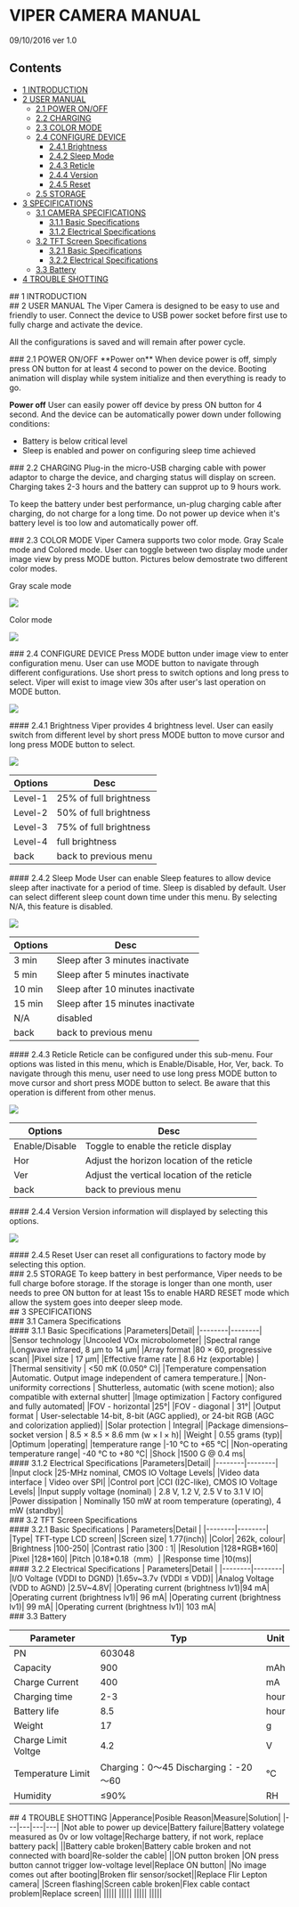 # VIPER CAMERA MANUAL
09/10/2016
ver 1.0


## Contents
* [1 INTRODUCTION](#id-section1)
* [2 USER MANUAL](#id-section2)
	* [2.1 POWER ON/OFF](#id-section21)
	* [2.2 CHARGING](#id-section22)
	* [2.3 COLOR MODE](#id-section23)
	* [2.4 CONFIGURE DEVICE](#id-section24)
		* [2.4.1 Brightness](#id-section241)
		* [2.4.2 Sleep Mode](#id-section242)
		* [2.4.3 Reticle](#id-section243)
		* [2.4.4 Version](#id-section244)
		* [2.4.5 Reset](#id-section245)
	* [2.5 STORAGE](#id-section25)
* [3 SPECIFICATIONS](#id-section3)
	* [3.1 CAMERA SPECIFICATIONS](#id-section31)
		* [3.1.1 Basic Specifications](#id-section311)
		* [3.1.2 Electrical Specifications](#id-section312)
	* [3.2 TFT Screen Specifications](#id-section32)
		* [3.2.1 Basic Specifications](#id-section321)
		* [3.2.2 Electrical Specifications](#id-section322)
	* [3.3 Battery](#id-section33)
* [4 TROUBLE SHOTTING](#id-section4)

<div id='id-section1'/>
## 1 INTRODUCTION

<div id='id-section2'/>
## 2 USER MANUAL
The Viper Camera is designed to be easy to use and friendly to user. Connect the device to USB power socket before first use to fully charge and activate the device.

All the configurations is saved and will remain after power cycle. 

<div id='id-section21'/>
### 2.1 POWER ON/OFF
**Power on**
When device power is off, simply press ON button for at least 4 second to power on the device. Booting animation will display while system initialize and then everything is ready to go.

**Power off**
User can easily power off device by press ON button for 4 second. And the device can be automatically power down under following conditions:
* Battery is below critical level
* Sleep is enabled and power on configuring sleep time achieved

<div id='id-section22'/>
### 2.2 CHARGING
Plug-in the micro-USB charging cable with power adaptor to charge the device, and charging status will display on screen. Charging takes 2-3 hours and the battery can supprot up to 9 hours work.

To keep the battery under best performance, un-plug charging cable after charging, do not charge for a long time. Do not power up device when it's battery level is too low and automatically power off.


<div id='id-section23'/>
### 2.3 COLOR MODE
Viper Camera supports two color mode. Gray Scale mode and Colored mode. User can toggle between two display mode under image view by press MODE button. Pictures below demostrate two different color modes.

Gray scale mode

![](https://github.com/uestc-maddog/Flir_Camera/blob/master/Flir%20Doc/picture/scale.bmp)

Color mode

![](https://github.com/uestc-maddog/Flir_Camera/blob/master/Flir%20Doc/picture/color.bmp)


<div id='id-section24'/>
### 2.4 CONFIGURE DEVICE
Press MODE button under image view to enter configuration menu. User can use MODE button to navigate through different configurations. Use short press to switch options and long press to select. Viper will exist to image view 30s after user's last operation on MODE button.

![](https://github.com/uestc-maddog/Flir_Camera/blob/master/Flir%20Doc/picture/content.bmp)

<div id='id-section241'/>
#### 2.4.1 Brightness
Viper provides 4 brightness level. User can easily switch from different level by short press MODE button to move cursor and long press MODE button to select.

![](https://github.com/uestc-maddog/Flir_Camera/blob/master/Flir%20Doc/picture/content_brightness.bmp)

|Options|Desc|
|---|---|
|Level-1|25% of full brightness|
|Level-2|50% of full brightness|
|Level-3|75% of full brightness|
|Level-4|full brightness|
|back|back to previous menu|

<div id='id-section242'/>
#### 2.4.2 Sleep Mode
User can enable Sleep features to allow device sleep after inactivate for a period of time. Sleep is disabled by default. User can select different sleep count down time under this menu. By selecting N/A, this feature is disabled.

![](https://github.com/uestc-maddog/Flir_Camera/blob/master/Flir%20Doc/picture/content_sleep.bmp)

|Options|Desc|
|---|---|
|3 min|Sleep after 3 minutes inactivate|
|5 min|Sleep after 5 minutes inactivate|
|10 min|Sleep after 10 minutes inactivate|
|15 min|Sleep after 15 minutes inactivate|
|N/A|disabled|
|back|back to previous menu|

<div id='id-section243'/>
#### 2.4.3 Reticle
Reticle can be configured under this sub-menu. Four options was listed in this menu, which is Enable/Disable, Hor, Ver, back. To navigate through this menu, user need to use long press MODE button to move cursor and short press MODE button to select. Be aware that this operation is different from other menus.

![](https://github.com/uestc-maddog/Flir_Camera/blob/master/Flir%20Doc/picture/oumu.jpg)

|Options|Desc|
|---|---|
|Enable/Disable|Toggle to enable the reticle display|
|Hor|Adjust the horizon location of the reticle|
|Ver|Adjust the vertical location of the reticle|
|back|back to previous menu|

<div id='id-section244'/>
#### 2.4.4 Version
Version information will displayed by selecting this options. 

![](https://github.com/uestc-maddog/Flir_Camera/blob/master/Flir%20Doc/picture/version.png)

<div id='id-section245'/>
#### 2.4.5 Reset
User can reset all configurations to factory mode by selecting this option.


<div id='id-section25'/>
### 2.5 STORAGE
To keep battery in best performance, Viper needs to be full charge bofore storage. If the storage is longer than one month, user needs to pree ON button for at least 15s to enable HARD RESET mode which allow the system goes into deeper sleep mode.

<div id='id-section3'/>
## 3 SPECIFICATIONS

<div id='id-section31'/>
### 3.1 Camera Specifications

<div id='id-section311'/>
#### 3.1.1 Basic Specifications
|Parameters|Detail|
|--------|--------|
|Sensor technology 	|Uncooled VOx microbolometer|
|Spectral range 	|Longwave infrared, 8 μm to 14 μm|
|Array format 	|80 × 60, progressive scan|
|Pixel size |	17 μm|
|Effective frame rate 	|	8.6 Hz (exportable)	|
|Thermal sensitivity | <50 mK (0.050° C)|
|Temperature compensation |Automatic. Output image independent of camera temperature.|
|Non-uniformity corrections |	Shutterless, automatic (with scene motion); also compatible with external shutter|
|Image optimization |	Factory configured and fully automated|
|FOV - horizontal 	|25°|
|FOV - diagonal 		|	31°|
|Output format |	User-selectable 14-bit, 8-bit (AGC applied), or 24-bit RGB (AGC and colorization applied)|
|Solar protection	|			Integral|
|Package dimensions–socket version	|		8.5 × 8.5 × 8.6 mm (w × l × h)|
|Weight 	|	0.55 grams (typ)|
|Optimum |operating|
|temperature range	 |-10 °C to +65 °C|
|Non-operating temperature range|	-40 °C to +80 °C|
|Shock 	|1500 G @ 0.4 ms|


<div id='id-section312'/>
#### 3.1.2 Electrical Specifications
|Parameters|Detail|
|--------|--------|
|Input clock 	|25-MHz nominal, CMOS IO Voltage Levels|
|Video data interface |	Video over SPI|
|Control port 	|CCI (I2C-like), CMOS IO Voltage Levels|
|Input supply voltage (nominal) |	2.8 V, 1.2 V, 2.5 V to 3.1 V IO|
|Power dissipation |	Nominally 150 mW at room temperature (operating), 4 mW (standby)|

<div id='id-section32'/>
### 3.2 TFT Screen Specifications

<div id='id-section321'/>
#### 3.2.1 Basic Specifications
| Parameters|Detail  |
|--------|--------|
|Type|	TFT-type LCD screen|
|Screen size| 	1.77(inch)|
|Color| 	262k, colour|
|Brightness 	|100-250|
|Contrast ratio 	|300 : 1|
|Resolution 		|128*RGB*160|
|Pixel 	|128*160|
|Pitch		|0.18*0.18（mm）|
|Response time	|10(ms)|

<div id='id-section322'/>
#### 3.2.2 Electrical Specifications
| Parameters|Detail  |
|--------|--------|
|I/O Voltage (VDDI to DGND)	|1.65v~3.7v (VDDI ≤ VDD)|
|Analog Voltage (VDD to AGND)	|2.5V~4.8V|
|Operating current	(brightness lv1)|94 mA|
|Operating current	(brightness lv1)| 96 mA|
|Operating current	(brightness lv1)| 99 mA|
|Operating current	(brightness lv1)| 103 mA|

<div id='id-section33'/>
### 3.3 Battery

| Parameter| Typ| Unit|
|---|---|---|
| PN|603048||
| Capacity|900|mAh|
| Charge Current|400|mA|
|Charging time|2-3| hour|
|Battery life|8.5|hour	|
| Weight|17 |g|
|Charge Limit Voltge|4.2|V|
| Temperature Limit|Charging：0～45 Discharging：-20～60| °C|
| Humidity|≤90%|RH|

<div id='id-section4'/>
## 4 TROUBLE SHOTTING
|Apperance|Posible Reason|Measure|Solution|
|---|---|---|---|
|Not able to power up device|Battery failure|Battery volatege measured as 0v or low voltage|Recharge battery, if not work, replace battery pack|
||Battery cable broken|Battery cable broken and not connected with board|Re-solder the cable|
||ON putton broken |ON press button cannot trigger low-voltage level|Replace ON button|
|No image comes out after booting|Broken flir sensor/socket||Replace Flir Lepton camera|
|Screen flashing|Screen cable broken|Flex cable contact problem|Replace screen|
|||||
|||||
|||||
|||||


